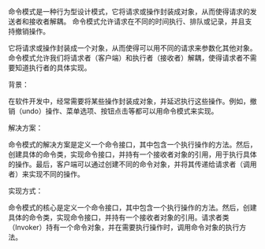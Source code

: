 命令模式是一种行为型设计模式，它将请求或操作封装成对象，从而使得请求的发送者和接收者解耦。
命令模式允许请求在不同的时间执行、排队或记录，并且支持撤销操作。

它将请求或操作封装成一个对象，从而使得可以用不同的请求来参数化其他对象。命令模式允许我们将请求者（客户端）和执行者（接收者）解耦，使得请求者不需要知道执行者的具体实现。

背景：

在软件开发中，经常需要将某些操作封装成对象，并延迟执行这些操作。例如，撤销（undo）操作、菜单选项、按钮点击等都可以用命令模式来实现。

解决方案：

命令模式的解决方案是定义一个命令接口，其中包含一个执行操作的方法。然后，创建具体的命令类，实现命令接口，并持有一个接收者对象的引用，用于执行具体的操作。最后，客户端可以通过创建不同的命令对象，并将其传递给请求者（调用者）来实现不同的操作。

实现方式：

命令模式的核心是定义一个命令接口，其中包含一个执行操作的方法。然后，创建具体的命令类，实现命令接口，并持有一个接收者对象的引用。请求者类（Invoker）持有一个命令对象，并在需要执行操作时，调用命令对象的执行方法。
